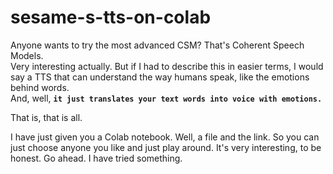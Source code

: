 # sesame-s-tts-on-colab  

Anyone wants to try the most advanced CSM? That's Coherent Speech Models.  
Very interesting actually. But if I had to describe this in easier terms, I would say a TTS that can understand the way humans speak, like the emotions behind words.  
And, well, **`it just translates your text words into voice with emotions.`** 

That is, that is all.  

I have just given you a Colab notebook. Well, a file and the link. So you can just choose anyone you like and just play around. It's very interesting, to be honest. Go ahead. I have tried something.
